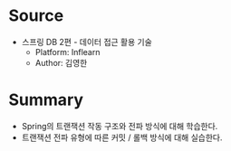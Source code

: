 # Source
- 스프링 DB 2편 - 데이터 접근 활용 기술
    - Platform: Inflearn
    - Author: 김영한
# Summary
- Spring의 트랜잭션 작동 구조와 전파 방식에 대해 학습한다.
- 트랜잭션 전파 유형에 따른 커밋 / 롤백 방식에 대해 실습한다.
